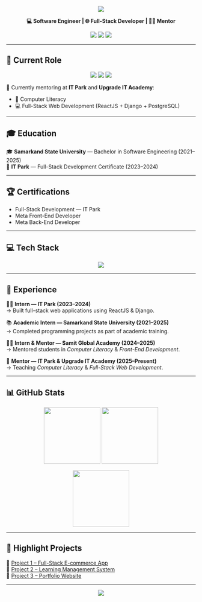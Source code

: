 <!-- Header Banner -->
<p align="center">
  <img src="https://capsule-render.vercel.app/api?type=waving&color=0:00BFFF,100:1E90FF&height=200&section=header&text=Elmurod%20Azodov&fontSize=40&fontColor=ffffff&animation=fadeIn&fontAlignY=35" />
</p>

<p align="center">
  <b>💻 Software Engineer | 🌐 Full-Stack Developer | 👨‍🏫 Mentor</b>
</p>

<p align="center">
  <a href="mailto:the.elmurod@gmail.com"><img src="https://img.shields.io/badge/Email-Contact-red?style=for-the-badge&logo=gmail" /></a>
  <a href="https://github.com/ElmurodAzodov"><img src="https://img.shields.io/badge/GitHub-Profile-181717?style=for-the-badge&logo=github" /></a>
  <a href="https://t.me/the_elmurod"><img src="https://img.shields.io/badge/Telegram-Contact-blue?style=for-the-badge&logo=telegram" /></a>
</p>

---

## 🚀 Current Role  

<p align="center">
  <img src="https://img.shields.io/badge/Mentor-Full--Stack%20Development-blueviolet?style=for-the-badge&logo=react" />
  <img src="https://img.shields.io/badge/IT%20Park-Mentorship-green?style=for-the-badge&logo=django" />
  <img src="https://img.shields.io/badge/Upgrade%20IT%20Academy-Teaching-orange?style=for-the-badge&logo=python" />
</p>

🎯 Currently mentoring at **IT Park** and **Upgrade IT Academy**:  
- 📘 Computer Literacy  
- 💻 Full-Stack Web Development (ReactJS + Django + PostgreSQL)  

---

## 🎓 Education  
🎓 **Samarkand State University** — Bachelor in Software Engineering (2021–2025)  
📜 **IT Park** — Full-Stack Development Certificate (2023–2024)  

---

## 🏆 Certifications  
- Full-Stack Development — IT Park  
- Meta Front-End Developer  
- Meta Back-End Developer  

---

## 💻 Tech Stack  

<p align="center">
  <img src="https://skillicons.dev/icons?i=react,html,css,sass,bootstrap,tailwind,js,py,cpp,django,postgres,mysql,git,github,vscode,pycharm&perline=8" />
</p>

---

## 💼 Experience  

🧑‍💻 **Intern — IT Park (2023–2024)**  
→ Built full-stack web applications using ReactJS & Django.  

📚 **Academic Intern — Samarkand State University (2021–2025)**  
→ Completed programming projects as part of academic training.  

👨‍🏫 **Intern & Mentor — Samit Global Academy (2024–2025)**  
→ Mentored students in *Computer Literacy* & *Front-End Development*.  

🚀 **Mentor — IT Park & Upgrade IT Academy (2025–Present)**  
→ Teaching *Computer Literacy* & *Full-Stack Web Development*.  

---

## 📊 GitHub Stats  

<p align="center">
  <img src="https://github-readme-stats.vercel.app/api?username=ElmurodAzodov&show_icons=true&theme=tokyonight&hide_border=true&count_private=true" height="150" />
  <img src="https://github-readme-streak-stats.herokuapp.com?user=ElmurodAzodov&theme=tokyonight&hide_border=true" height="150" />
</p>

<p align="center">
  <img src="https://github-readme-stats.vercel.app/api/top-langs/?username=ElmurodAzodov&layout=compact&theme=tokyonight&hide_border=true" height="150" />
</p>

---

## 🌟 Highlight Projects  

🔗 [Project 1 – Full-Stack E-commerce App](#)  
🔗 [Project 2 – Learning Management System](#)  
🔗 [Project 3 – Portfolio Website](#)  

---

<!-- Footer Banner -->
<p align="center">
  <img src="https://capsule-render.vercel.app/api?type=waving&color=0:1E90FF,100:00BFFF&height=120&section=footer" />
</p>
